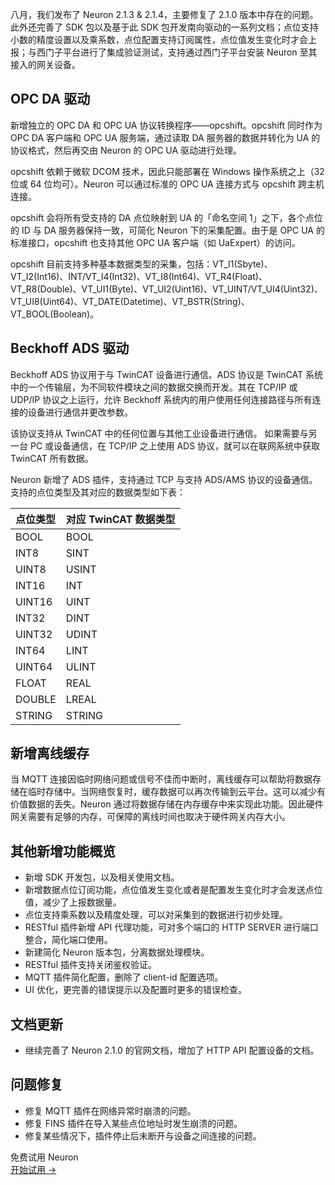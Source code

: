 八月，我们发布了 Neuron 2.1.3 & 2.1.4，主要修复了 2.1.0 版本中存在的问题。此外还完善了 SDK 包以及基于此 SDK 包开发南向驱动的一系列文档；点位支持小数的精度设置以及乘系数，点位配置支持订阅属性，点位值发生变化时才会上报；与西门子平台进行了集成验证测试，支持通过西门子平台安装 Neuron 至其接入的网关设备。

## OPC DA 驱动

新增独立的 OPC DA 和 OPC UA 协议转换程序——opcshift。opcshift 同时作为 OPC DA 客户端和 OPC UA 服务端，通过读取 DA 服务器的数据并转化为 UA 的协议格式，然后再交由 Neuron 的 OPC UA 驱动进行处理。

opcshift 依赖于微软 DCOM 技术，因此只能部署在 Windows 操作系统之上（32 位或 64 位均可）。Neuron 可以通过标准的 OPC UA 连接方式与 opcshift 跨主机连接。

opcshift 会将所有受支持的 DA 点位映射到 UA 的「命名空间 1」之下，各个点位的 ID 与 DA 服务器保持一致，可简化 Neuron 下的采集配置。由于是 OPC UA 的标准接口，opcshift 也支持其他 OPC UA 客户端（如 UaExpert）的访问。

opcshift 目前支持多种基本数据类型的采集，包括：VT_I1(Sbyte)、VT_I2(Int16)、INT/VT_I4(Int32)、VT_I8(Int64)、VT_R4(Float)、VT_R8(Double)、VT_UI1(Byte)、VT_UI2(Uint16)、VT_UINT/VT_UI4(Uint32)、VT_UI8(Uint64)、VT_DATE(Datetime)、VT_BSTR(String)、VT_BOOL(Boolean)。

## Beckhoff ADS 驱动

Beckhoff ADS 协议用于与 TwinCAT 设备进行通信。ADS 协议是 TwinCAT 系统中的一个传输层，为不同软件模块之间的数据交换而开发。其在 TCP/IP 或 UDP/IP 协议之上运行，允许 Beckhoff 系统内的用户使用任何连接路径与所有连接的设备进行通信并更改参数。

该协议支持从 TwinCAT 中的任何位置与其他工业设备进行通信。 如果需要与另一台 PC 或设备通信，在 TCP/IP 之上使用 ADS 协议，就可以在联网系统中获取 TwinCAT 所有数据。

Neuron 新增了 ADS 插件，支持通过 TCP 与支持 ADS/AMS 协议的设备通信。支持的点位类型及其对应的数据类型如下表：

| **点位类型** | 对应 TwinCAT 数据类型 |
| :----------- | :-------------------- |
| BOOL         | BOOL                  |
| INT8         | SINT                  |
| UINT8        | USINT                 |
| INT16        | INT                   |
| UINT16       | UINT                  |
| INT32        | DINT                  |
| UINT32       | UDINT                 |
| INT64        | LINT                  |
| UINT64       | ULINT                 |
| FLOAT        | REAL                  |
| DOUBLE       | LREAL                 |
| STRING       | STRING                |

## 新增离线缓存

当 MQTT 连接因临时网络问题或信号不佳而中断时，离线缓存可以帮助将数据存储在临时存储中。当网络恢复时，缓存数据可以再次传输到云平台。这可以减少有价值数据的丢失。Neuron 通过将数据存储在内存缓存中来实现此功能。因此硬件网关需要有足够的内存，可保障的离线时间也取决于硬件网关内存大小。

## 其他新增功能概览

- 新增 SDK 开发包，以及相关使用文档。
- 新增数据点位订阅功能，点位值发生变化或者是配置发生变化时才会发送点位值，减少了上报数据量。
- 点位支持乘系数以及精度处理，可以对采集到的数据进行初步处理。
- RESTful 插件新增 API 代理功能，可对多个端口的 HTTP SERVER 进行端口整合，简化端口使用。
- 新建简化 Neuron 版本包，分离数据处理模块。
- RESTful 插件支持关闭鉴权验证。
- MQTT 插件简化配置，删除了 client-id 配置选项。
- UI 优化，更完善的错误提示以及配置时更多的错误检查。

## 文档更新

- 继续完善了 Neuron 2.1.0 的官网文档，增加了 HTTP API 配置设备的文档。

## 问题修复

- 修复 MQTT 插件在网络异常时崩溃的问题。
- 修复 FINS 插件在导入某些点位地址时发生崩溃的问题。
- 修复某些情况下，插件停止后未断开与设备之间连接的问题。



<section class="promotion">
    <div>
        免费试用 Neuron
    </div>
    <a href="https://www.emqx.com/zh/try?product=neuron" class="button is-gradient px-5">开始试用 →</a>
</section>
